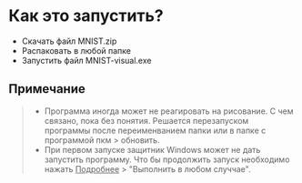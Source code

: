 # Как это запустить?

- Скачать файл MNIST.zip
- Распаковать в любой папке
- Запустить файл MNIST-visual.exe

## Примечание

> - Программа иногда может не реагировать на рисование. С чем связано, пока без понятия. Решается перезапуском программы после переименванием папки или в папке с программой пкм > обновить.
> - При первом запуске защитник Windows может не дать запустить программу. Что бы продолжить запуск необходимо нажать <u>Подробнее</u> > "Выполнить в любом случчае".

